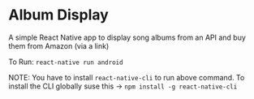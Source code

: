 # Album Display
A simple React Native app to display song albums from an API and buy them from Amazon (via a link)

To Run: `react-native run android`

NOTE: You have to install `react-native-cli` to run above command. To install the CLI globally suse this -> `npm install -g react-native-cli`
